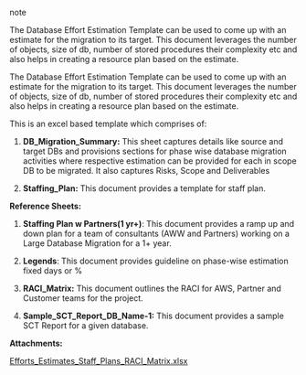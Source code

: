 note

The Database Effort Estimation Template can be used to come up with an estimate for the migration to its target. This document leverages the number of objects, size of db, number of stored procedures their complexity etc and also helps in creating a resource plan based on the estimate.

The Database Effort Estimation Template can be used to come up with an estimate for the migration to its target. This document leverages the number of objects, size of db, number of stored procedures their complexity etc and also helps in creating a resource plan based on the estimate.

This is an excel based template which comprises of:

1.  **DB\_Migration\_Summary:** This sheet captures details like source and target DBs and provisions sections for phase wise database migration activities where respective estimation can be provided for each in scope DB to be migrated. It also captures Risks, Scope and Deliverables
    
2.  **Staffing\_Plan:** This document provides a template for staff plan.
    

**Reference Sheets:**

1.  **Staffing Plan w Partners(1 yr+)**: This document provides a ramp up and down plan for a team of consultants (AWW and Partners) working on a Large Database Migration for a 1+ year.
    
2.  **Legends**: This document provides guideline on phase-wise estimation fixed days or %
    
3.  **RACI\_Matrix:** This document outlines the RACI for AWS, Partner and Customer teams for the project.
    
4.  **Sample\_SCT\_Report\_DB\_Name-1:** This document provides a sample SCT Report for a given database.

 **Attachments:** 


[Efforts_Estimates_Staff_Plans_RACI_Matrix.xlsx](/.attachments/DK-DatabaseMigration/Efforts_Estimates_Staff_Plans_RACI_Matrix.xlsx)
